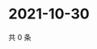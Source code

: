 # 2021-10-30

共 0 条

<!-- BEGIN WEIBO -->
<!-- 最后更新时间 Sat Oct 30 2021 18:15:16 GMT+0800 (China Standard Time) -->

<!-- END WEIBO -->
